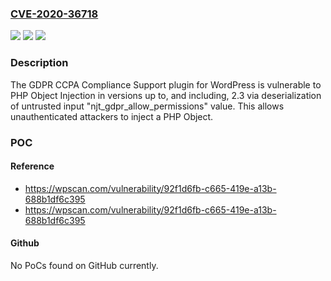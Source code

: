 ### [CVE-2020-36718](https://cve.mitre.org/cgi-bin/cvename.cgi?name=CVE-2020-36718)
![](https://img.shields.io/static/v1?label=Product&message=GDPR%20CCPA%20Compliance%20Support&color=blue)
![](https://img.shields.io/static/v1?label=Version&message=*%3C%3D%202.3%20&color=brighgreen)
![](https://img.shields.io/static/v1?label=Vulnerability&message=CWE-502%20Deserialization%20of%20Untrusted%20Data&color=brighgreen)

### Description

The GDPR CCPA Compliance Support plugin for WordPress is vulnerable to PHP Object Injection in versions up to, and including, 2.3 via deserialization of untrusted input "njt_gdpr_allow_permissions" value. This allows unauthenticated attackers to inject a PHP Object.

### POC

#### Reference
- https://wpscan.com/vulnerability/92f1d6fb-c665-419e-a13b-688b1df6c395
- https://wpscan.com/vulnerability/92f1d6fb-c665-419e-a13b-688b1df6c395

#### Github
No PoCs found on GitHub currently.

